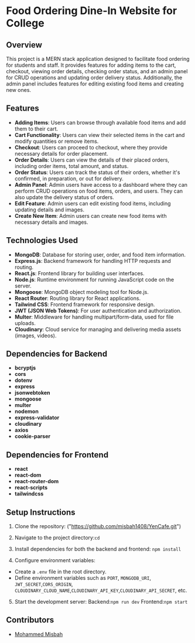 # Food Ordering Dine-In Website for College

## Overview
This project is a MERN stack application designed to facilitate food ordering for students and staff. It provides features for adding items to the cart, checkout, viewing order details, checking order status, and an admin panel for CRUD operations and updating order delivery status. Additionally, the admin panel includes features for editing existing food items and creating new ones.

## Features
- **Adding Items**: Users can browse through available food items and add them to their cart.
- **Cart Functionality**: Users can view their selected items in the cart and modify quantities or remove items.
- **Checkout**: Users can proceed to checkout, where they provide necessary details for order placement.
- **Order Details**: Users can view the details of their placed orders, including order items, total amount, and status.
- **Order Status**: Users can track the status of their orders, whether it's confirmed, in preparation, or out for delivery.
- **Admin Panel**: Admin users have access to a dashboard where they can perform CRUD operations on food items, orders, and users. They can also update the delivery status of orders.
- **Edit Feature**: Admin users can edit existing food items, including updating details and images.
- **Create New Item**: Admin users can create new food items with necessary details and images.

## Technologies Used
- **MongoDB**: Database for storing user, order, and food item information.
- **Express.js**: Backend framework for handling HTTP requests and routing.
- **React.js**: Frontend library for building user interfaces.
- **Node.js**: Runtime environment for running JavaScript code on the server.
- **Mongoose**: MongoDB object modeling tool for Node.js.
- **React Router**: Routing library for React applications.
- **Tailwind CSS**: Frontend framework for responsive design.
- **JWT (JSON Web Tokens)**: For user authentication and authorization.
- **Multer**: Middleware for handling multipart/form-data, used for file uploads.
- **Cloudinary**: Cloud service for managing and delivering media assets (images, videos).

## Dependencies for Backend
- **bcryptjs**
- **cors**
- **dotenv**
- **express**
- **jsonwebtoken**
- **mongoose**
- **multer**
- **nodemon**
- **express-validator**
- **cloudinary**
- **axios**
- **cookie-parser**

## Dependencies for Frontend
- **react**
- **react-dom**
- **react-router-dom**
- **react-scripts**
- **tailwindcss**

## Setup Instructions
1. Clone the repository: ("https://github.com/misbah1408/YenCafe.git")

2. Navigate to the project directory:`cd  `

3. Install dependencies for both the backend and frontend: `npm install`

4. Configure environment variables:
- Create a `.env` file in the root directory.
- Define environment variables such as `PORT`, `MONGODB_URI`, `JWT_SECRET`,`CORS_ORIGIN`, `CLOUDINARY_CLOUD_NAME`,`CLOUDINARY_API_KEY`,`CLOUDINARY_API_SECRET`, etc.

5. Start the development server: 
    Backend:`npm run dev`
    Frontend:`npm start`


## Contributors
- [Mohammed Misbah](https://github.com/misbah1408)

